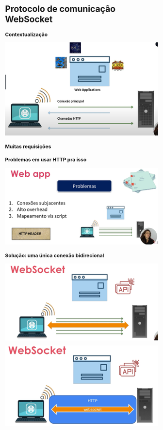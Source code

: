 # Protocolo de comunicação WebSocket

### Contextualização

![Untitled](Protocolo%20de%20comunicac%CC%A7a%CC%83o%20WebSocket%20b686c2727d9442dab382a4d173ed6514/Untitled.png)

### Muitas requisições

### Problemas em usar HTTP pra isso

![Untitled](Protocolo%20de%20comunicac%CC%A7a%CC%83o%20WebSocket%20b686c2727d9442dab382a4d173ed6514/Untitled%201.png)

### Solução: uma única conexão bidirecional

![Untitled](Protocolo%20de%20comunicac%CC%A7a%CC%83o%20WebSocket%20b686c2727d9442dab382a4d173ed6514/Untitled%202.png)

![Untitled](Protocolo%20de%20comunicac%CC%A7a%CC%83o%20WebSocket%20b686c2727d9442dab382a4d173ed6514/Untitled%203.png)